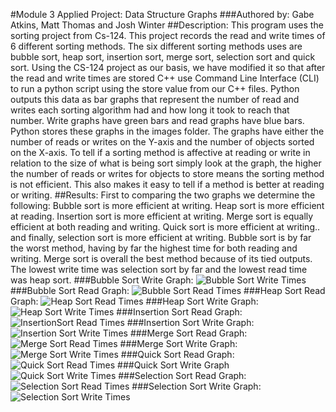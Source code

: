 #Module 3 Applied Project: Data Structure Graphs
###Authored by: Gabe Atkins, Matt Thomas and Josh Winter
##Description:
This program uses the sorting project from Cs-124. This project records the read and write times of 6 different sorting methods. The six different sorting methods uses are bubble
sort, heap sort, insertion sort, merge sort, selection sort and quick sort. Using the CS-124 project as our basis, we have modified it so that after the read and write times are
stored C++ use Command Line Interface (CLI) to run a python script using the store value from our C++ files. Python outputs this data as bar graphs that represent the number of 
read and writes each sorting algorithm had and how long it took to reach that number. Write graphs have green bars and read graphs have blue bars. Python stores these graphs in
the images folder. The graphs have either the number of reads or writes on the Y-axis and the number of objects sorted on the X-axis. To tell if a sorting method is affective at
reading or write in relation to the size of what is being sort simply look at the graph, the higher the number of reads or writes for objects to store means the sorting method is
not efficient. This also makes it easy to tell if a method is better at reading or writing.
##Results:
First to comparing the two graphs we determine the following:
Bubble sort is more efficient at writing.
Heap sort is more efficient at reading.
Insertion sort is more efficient at writing.
Merge sort is equally efficient at both reading and writing.
Quick sort is more efficient at writing..
and finally, selection sort is more efficient at writing.
Bubble sort is by far the worst method, having by far the highest time for both reading and writing. Merge sort is overall the best method because of its tied outputs. The lowest
write time was selection sort by far and the lowest read time was heap sort.
###Bubble Sort Write Graph:
![Bubble Sort Write Times](images/BubbleWriteTimes.png "Bubble Sort Write Times")
###Bubble Sort Read Graph:
![Bubble Sort Read Times](images/NumberBubbleReads.png "Bubble Sort Read Times")
###Heap Sort Read Graph:
![Heap Sort Read Times](images/HeapReadTimes.png "Heap Sort Read Times")
###Heap Sort Write Graph:
![Heap Sort Write Times](images/HeapWriteTimes.png "Heap Sort Write Times")
###Insertion Sort Read Graph:
![InsertionSort Read Times](images/InsertionReadTimes.png "Insertion Sort Read Times")
###Insertion Sort Write Graph:
![Insertion Sort Write Times](images/InsertionWriteTimes.png "Insertion Sort Write Times")
###Merge Sort Read Graph:
![Merge Sort Read Times](images/MergeReadTimes.png "Merge Sort Read Times")
###Merge Sort Write Graph:
![Merge Sort Write Times](images/MergeWriteTimes.png "Merge Sort Write Times")
###Quick Sort Read Graph:
![Quick Sort Read Times](images/QuickReadTimes.png "Quick Sort Read Times")
###Quick Sort Write Graph
![Quick Sort Write Times](images/QuickWriteTimes.png "Quick Sort Write Times")
###Selection Sort Read Graph:
![Selection Sort Read Times](images/SelectionReadTimes.png "Selection Sort Read Times")
###Selection Sort Write Graph:
![Selection Sort Write Times](images/SelectionWriteTimes.png "Selection Sort Write Times")

